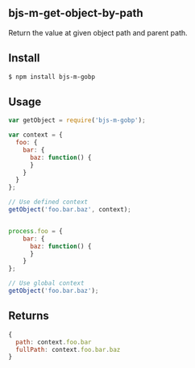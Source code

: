 ## bjs-m-get-object-by-path

Return the value at given object path and parent path.

## Install

```bash
$ npm install bjs-m-gobp
```

## Usage

```js
var getObject = require('bjs-m-gobp');

var context = {
  foo: {
    bar: {
      baz: function() {
      }
    }
  }
};

// Use defined context
getObject('foo.bar.baz', context);


process.foo = {
    bar: {
      baz: function() {
      }
    }
};

// Use global context
getObject('foo.bar.baz');
```

## Returns

```js
{
  path: context.foo.bar
  fullPath: context.foo.bar.baz
}
```
